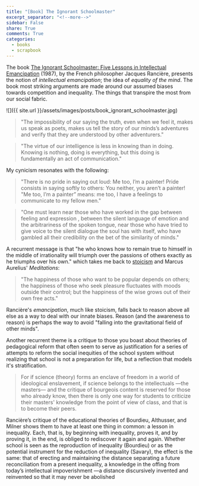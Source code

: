```yaml
---
title: "[Book] The Ignorant Schoolmaster"
excerpt_separator: "<!--more-->"
sidebar: False
share: True
comments: True
categories:
  - books
  - scrapbook
---
```


The book [The Ignorant Schoolmaster: Five Lessons in Intellectual
Emancipation](http://www.goodreads.com/book/show/445408.The_Ignorant_Schoolmaster)
(1987), by the French philosopher Jacques Rancière, presents the notion of
_intellectual emancipation_; the idea of _equality of the mind_. The book most
striking arguments are made around our assumed biases towards competition and
inequality. The things that transpire the most from our social fabric. 

![]({{ site.url }}/assets/images/posts/book_ignorant_schoolmaster.jpg)

>"The impossibility of our saying the truth, even when we feel it, makes us
>speak as poets, makes us tell the story of our minds’s adventures and verify
>that they are understood by other adventurers."

>"The virtue of our intelligence is less in knowing than in doing. Knowing is
>nothing, doing is everything, but this doing is fundamentally an act of
>communication."

My cynicism resonates  with the following:  

>"There is no pride in saying out loud: Me too, I’m a painter! Pride consists in
>saying softly to others: You neither, you aren’t a painter! "Me too, I’m a
>painter” means: me too, I have a feelings to communicate to my fellow men."

>"One must learn near those who have worked in the gap between feeling and
>expression , between the silent language of emotion and the arbitrariness of
>the spoken tongue, near those who have tried to give voice to the silent
>dialogue the soul has with itself, who have gambled all their credibility on
>the bet of the similarity of minds."

A recurrent message is that "he  who knows how to remain true to himself in the
middle of irrationality  will triumph over  the  passions  of others  exactly as
he triumphs over his own." which takes me back to
[stoicism](https://en.wikipedia.org/wiki/Stoicism) and Marcus Aurelius'
_Meditations_:

>"The happiness of those who want to be popular depends on others; the happiness
>of those who seek pleasure fluctuates with moods outside their control; but the
>happiness of the wise grows out of their own free acts."

Rancière's _emancipation_, much like stoicism, falls back to reason above all
else as a way to deal with our innate biases. Reason (and the awareness to
reason) is perhaps the way to avoid "falling into the gravitational field of
other minds". 

Another recurrent theme is a critique to those you boast about theories of
pedagogical reform that often seem to serve as justification for a series of
at­tempts to reform the social inequities of the school system without realizing
that school is not a preparation for life, but a reflection that models it's
stratification.

> For if science (theory) forms an enclave of freedom in a world of ideological
> enslavement, if science belongs to the intellectuals &mdash;the masters&mdash;
> and the critique of bourgeois content is reserved for those who already know,
> then there is only one way for students to criticize their masters' knowledge
> from the point of view of class, and that is to become their peers.

Rancière’s critique of the educational  theories of Bourdieu, Althusser, and
Milner shows them to have at least one thing in common: a lesson in inequality.
Each, that is, by beginning with  inequality, proves it, and by proving it, in
the end, is obliged to rediscover it again and again. Whether school is seen as
the reproduction of inequality (Bourdieu) or as the potential instrument for the
reduction of inequality (Savary), the effect is the same: that of erecting and
maintaining the distance separating a future reconciliation from a present
inequality, a knowledge in the offing from today’s intellectual impoverishment
&mdash;a distance discursively invented and reinvented so that it may never be
abolished
